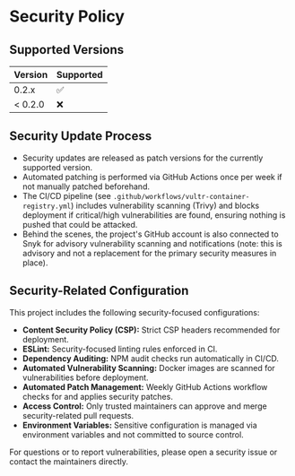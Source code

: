 # Security Policy

## Supported Versions

| Version      | Supported          |
| ------------ | ------------------ |
| 0.2.x        | :white_check_mark: |
| < 0.2.0      | :x:                |

## Security Update Process

- Security updates are released as patch versions for the currently supported version.
- Automated patching is performed via GitHub Actions once per week if not manually patched beforehand.
- The CI/CD pipeline (see `.github/workflows/vultr-container-registry.yml`) includes vulnerability scanning (Trivy) and blocks deployment if critical/high vulnerabilities are found, ensuring nothing is pushed that could be attacked.
- Behind the scenes, the project's GitHub account is also connected to Snyk for advisory vulnerability scanning and notifications (note: this is advisory and not a replacement for the primary security measures in place).

## Security-Related Configuration

This project includes the following security-focused configurations:

- **Content Security Policy (CSP):** Strict CSP headers recommended for deployment.
- **ESLint:** Security-focused linting rules enforced in CI.
- **Dependency Auditing:** NPM audit checks run automatically in CI/CD.
- **Automated Vulnerability Scanning:** Docker images are scanned for vulnerabilities before deployment.
- **Automated Patch Management:** Weekly GitHub Actions workflow checks for and applies security patches.
- **Access Control:** Only trusted maintainers can approve and merge security-related pull requests.
- **Environment Variables:** Sensitive configuration is managed via environment variables and not committed to source control.

For questions or to report vulnerabilities, please open a security issue or contact the maintainers directly.